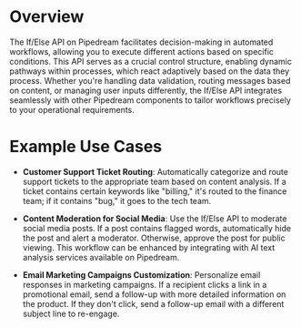# Overview

The If/Else API on Pipedream facilitates decision-making in automated workflows, allowing you to execute different actions based on specific conditions. This API serves as a crucial control structure, enabling dynamic pathways within processes, which react adaptively based on the data they process. Whether you're handling data validation, routing messages based on content, or managing user inputs differently, the If/Else API integrates seamlessly with other Pipedream components to tailor workflows precisely to your operational requirements.

# Example Use Cases

- **Customer Support Ticket Routing**: Automatically categorize and route support tickets to the appropriate team based on content analysis. If a ticket contains certain keywords like "billing," it's routed to the finance team; if it contains "bug," it goes to the tech team.

- **Content Moderation for Social Media**: Use the If/Else API to moderate social media posts. If a post contains flagged words, automatically hide the post and alert a moderator. Otherwise, approve the post for public viewing. This workflow can be enhanced by integrating with AI text analysis services available on Pipedream.

- **Email Marketing Campaigns Customization**: Personalize email responses in marketing campaigns. If a recipient clicks a link in a promotional email, send a follow-up with more detailed information on the product. If they don't click, send a follow-up email with a different subject line to re-engage.
